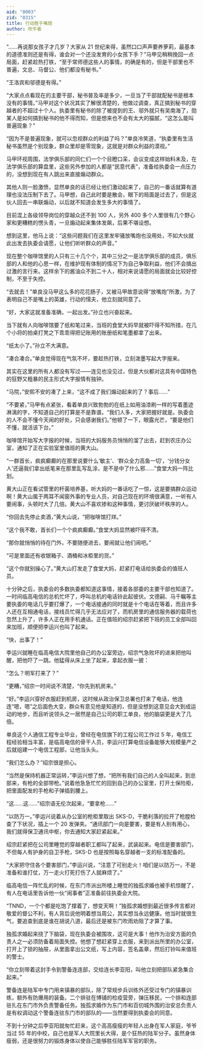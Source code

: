 ```yaml
---
aid: "0003"
zid: "0315"
title: 行动胜于嘴炮
author: 吹牛者
---
```


“……再说那女孩子才几岁？大家从 21 世纪来得，虽然口口声声要养萝莉，最基本的道德准则还是有得，谁会对一个还没发育的小女孩下手？”马甲见稍稍挽回一点局面，赶紧趁热打铁，“至于常师德这些人的事情，的确是有的，但是干部里也不普遍，文总、马督公、他们都没有秘书。”

“王洛宾和邬德是有得。”

“大家点点看现在的主要干部，秘书普及率是多少，一旦当了干部就配秘书是根本没有的事情。”马甲对这个状况其实了解很清楚的，他做过调查，真正搞到秘书的穿越者的不超过十个人。执委里有秘书的除了被提到的王、邬外就只有吴南海了，勋某人是如何搞到秘书的他不得而知，但是想来也不会有太大的猫腻，“这怎么能叫普遍现象？”

“因为不是普遍现象，就可以忽视群众的利益了吗？”单良冷笑道，“执委里有生活秘书虽然是个别现象，群众里却是零现象，这就是对群众利益的漠视。”

马甲环视周围，法学俱乐部的同仁们一个个目瞪口呆，会议变成这样始料未及，在法学俱乐部的算盘里，这些另外参加的人都是“民意代表”，准备给执委会一点压力的，没想到现在有人跳出来直接煽动群众。

其他人则一脸激愤，显然单良的话已经让他们激动起来了，自己的一番话就算有道理也没法压制下去了。马甲想，自己此时要是散会，眼下的局面是过去了，但是这伙人回去一串联煽动，以后就不知道会发生多大的事情了。

目前混上各级领导岗位的穿越众还不到 100 人，另外 400 多个人里很有几个野心家和更糟糕的愣头青，一旦煽动起来集体发飙，后果不堪设想。

想到这里，他马上说：“这些问题我们在这里发牢骚放嘴炮也没用处，不如大伙就此出发去执委会请愿，让他们听听群众的声音。”

现在整个咖啡馆里的人只有三十几个个，其中三分之一是法学俱乐部的成员，俱乐部的人和他的心思一样，在维护现有体制的情况下为自己争取利益，他们不会搞出过激的言行来。这样余下的酱油众不到二十人，相对来说请愿的局面就会比较好控制，不至于失控。

“去就去！”单良没马甲这么多的花花肠子，又被马甲故意说得“放嘴炮”所激，为了表明自己不是嘴上的英雄，行动的懦夫，他立刻就同意了。

“好，大家这就准备准确，一起出发。”孙立也兴奋起来。

当下就有人向咖啡馆要了纸和笔过来，当班的食堂大妈早就被吓得不知所措，在几个小将的拍桌打凳之下乖乖得把记账用的账册纸和笔墨都拿了出来。

“纸太小了。”孙立不大满意。

“凑合凑合。”单良觉得现在气氛不坏，要趁热打铁，立刻泼墨写起大字报来。

其实在这里的所有人都没有写过——连见也没见过，但是大伙都对这具有中国特色的狂野又粗暴的民主形式大字报情有独钟。

“马院，”安熙不安的凑了上来，“这不成了我们煽动起来的了？事后……”

“不要紧，”马甲有点紧张，看着单良兴致勃勃的在纸上如用油漆刷一样的写着墨迹淋漓的字，不知道自己的打算是不是靠谱。“我们人多，大家把握好就是。执委会的人不会不懂今天闹的好处，只会感谢我们。”他顿了一下，眼露光芒，“要是他们不懂，就活该下台。”

咖啡馆开始写大字报的时候，当班的大妈服务员悄悄的溜了出去，赶到农庄办公室，通知了正在实验室里值班的黄大山。

“一群首长，疯疯癫癫的在那里说要什么‘敏主’、‘群众全力高鱼一切’，‘分钱分女人’还逼我们拿出纸笔来在那里乱写乱涂，是不是中了什么邪……”食堂大妈一阵比划。

黄大山正在看试管里的杆菌培养基，听大妈的一番话吃了一惊，这是要搞群众运动啊！黄大山属于两耳不闻窗外事的专业人员，对自己现在的环境很满意，一听有人要闹事，头顿时大了几倍。黄大山不喜欢掺和这种事情，更讨厌破坏秩序的人。

“你回去先停止卖酒，”黄大山说，“把咖啡馆打烊。”

“这个我不敢，首长们一个个疯疯癫癫。”食堂大妈显然被吓得不清。

“那你就悄悄的待在门外，不要随便进去，要闹就让他们闹吧。”

“可是里面还有收银箱子、酒桶和冰柜里的货。”

“这个你就别操心了。”黄大山打发走了食堂大妈，赶紧打电话给执委会的值班人员。

十分钟之后，执委会的多数执委都知道这事情，接着各部委的主要干部也知道了。一时间临高电信的总机忙坏了，呼叫总机的电话铃此起彼伏。文德嗣、马千瞩等主要执委的电话几乎要打爆了，一个电话接通的同时就是十个电话在等着，而且许多人还在互相通电话，接线员忙得几乎无法应对了，而机房里的通信服务器的载荷也忽然上升了，许多人正在用手机通话。正在值班的绍宗赶紧把下班的员工全部叫回来加班，顺便把李运兴也叫了起来。

“快，出事了！”

李运兴就睡在临高电信大院里他自己的办公室旁边，绍宗气急败坏的进来把他叫醒，把他吓了一跳。他猛得从床上坐了起来，拿起衣服一披：

“怎么？明军打来了？”

“更糟，”绍宗一时间说不清楚，“你先到机房来。”

“好。”李运兴穿好衣服赶到机房，这时候从政治保卫总署也打来了电话，他连连“嗯，嗯”之后面色大变，群众有意见他是知道的，但是没想到这意见会大到成运动的地步，而且听说领头之一居然是自己公司的职工单良，他的脑袋更是大了几倍。

单良这个人通信工程专业毕业，曾经在电信旗下的工程公司工作过 5 年，电信工程经验相当丰富，是临高电信的骨干人员，李运兴打算电信设备能够大规模量产之后就组建一个电信工程部，让他当头头。

“我们怎么办？”绍宗很是担心。

“当然是保持机器正常运转，”李运兴想了想，“把所有我们自己的人全叫起来，到总部来，有枪的全部带枪。”说着他急急忙忙的回到自己的办公室里，打开土保险柜，把里面配发的手枪和子弹插到腰上。

“这……这……”绍宗语无伦次起来，“要拿枪……”

“以防万一。”李运兴说着从办公室的枪柜里取出 SKS-D，干脆利落的拉开了枪膛检查了下状况，插上一个 20 发弹夹。“通讯部门一向是要害，要是有人别有用心，我们就得保卫通讯中枢，你去通知大家赶紧起来。”

绍宗赶紧把在公司里睡觉的穿越者职工都叫了起来，武装起来。电信是要害部门，不但每人有护身的自卫手枪，SKS-D 也是按照每名穿越者一支的标准配备的。

“大家把守住各个要害部门，”李运兴说，“注意了可别走火！咱们是以防万一，不是准备和谁打仗，万一走火打死打伤了人就麻烦了。”

临高电信一阵忙乱的时候，在东门市派出所楼上睡觉的独孤求婚也被手机惊醒了，有人在电话里告诉他一伙“闹事者”正准备前往执委会大院。

“TNND，一个个都是吃饱了撑着了，想变天啊！”独孤求婚想到最近很多传言都对敬爱的督公不利，有人背后说他明着想当周公，其实想当永远健康。他当时就很生气，要追查到底是谁在胡说八道，最后还是被东门吹雨劝阻了才算了事。

独孤求婚起来挠了下脑袋，现在执委会被围攻，这可是大事！他作为治安方面的负责人之一必须防备着局面失控。他想了想赶紧穿上衣服，来到派出所里的办公室，打开上了锁的抽屉，从里面拿出公文纸，写上内容，签名盖章，然后打铃叫来值班的警士。

“你立刻带着这封手令到警备连连部，交给连长李亚阳，叫他立刻把部队紧急集合起来。”

警备连是陆军中专门用来镇暴的部队，除了常规步兵训练外还受过专门的镇暴训练，额外有防爆用的装备。二个排驻在博铺的检疫营旁，弹压移民，一个排和连部驻扎在东门市外负责警备任务。独孤求婚作为东门市和百仞城外围的治安总负责人是有权调动这个警备连驻东门市的部队的——当然要得到执委会的同意。

不到十分钟之后李亚阳就匆忙赶来，这个高高瘦瘦的年轻人出身在军人家庭，爷爷当过 55 年的中校，自己也是军人大院里长大得，是个狂热的陆军分子。虽然身体瘦弱，还是很努力的锻炼身体以使自己能够胜任陆军军官的职务。
